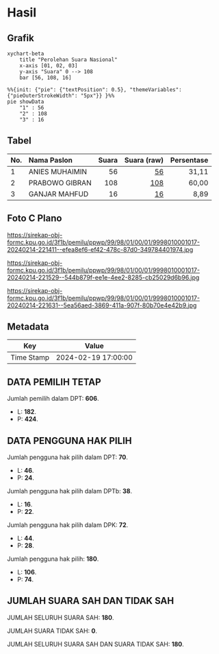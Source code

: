 # Hasil

## Grafik

```mermaid
xychart-beta
    title "Perolehan Suara Nasional"
    x-axis [01, 02, 03]
    y-axis "Suara" 0 --> 108
    bar [56, 108, 16]
```

```mermaid
%%{init: {"pie": {"textPosition": 0.5}, "themeVariables": {"pieOuterStrokeWidth": "5px"}} }%%
pie showData
    "1" : 56
    "2" : 108
    "3" : 16
```

## Tabel

| No. | Nama Paslon    | Suara | Suara (raw) | Persentase |
|:--- |:-------------- | -----:| -----------:| ----------:|
| 1   | ANIES MUHAIMIN | 56    | [56][p-1]   | 31,11      |
| 2   | PRABOWO GIBRAN | 108   | [108][p-2]  | 60,00      |
| 3   | GANJAR MAHFUD  | 16    | [16][p-3]   | 8,89       |


[p-1]: https://github.com/gigit-pemilu/pemilu-2024/blob/main/pilpres/hitung-suara/sub/99-luar-negeri/sub/98-riyadh-arab-saudi/sub/01-riyadh-arab-saudi/sub/0001-riyadh-arab-saudi/sub/017-ksk-007/sub/paslon-1.txt
[p-2]: https://github.com/gigit-pemilu/pemilu-2024/blob/main/pilpres/hitung-suara/sub/99-luar-negeri/sub/98-riyadh-arab-saudi/sub/01-riyadh-arab-saudi/sub/0001-riyadh-arab-saudi/sub/017-ksk-007/sub/paslon-2.txt
[p-3]: https://github.com/gigit-pemilu/pemilu-2024/blob/main/pilpres/hitung-suara/sub/99-luar-negeri/sub/98-riyadh-arab-saudi/sub/01-riyadh-arab-saudi/sub/0001-riyadh-arab-saudi/sub/017-ksk-007/sub/paslon-3.txt

## Foto C Plano

https://sirekap-obj-formc.kpu.go.id/3f1b/pemilu/ppwp/99/98/01/00/01/9998010001017-20240214-221411--efea8ef6-ef42-478c-87d0-349784401974.jpg

https://sirekap-obj-formc.kpu.go.id/3f1b/pemilu/ppwp/99/98/01/00/01/9998010001017-20240214-221529--544b879f-ee1e-4ee2-8285-cb25029d6b96.jpg

https://sirekap-obj-formc.kpu.go.id/3f1b/pemilu/ppwp/99/98/01/00/01/9998010001017-20240214-221631--5ea56aed-3869-411a-907f-80b70e4e42b9.jpg


## Metadata

| Key        | Value               |
| ---------- | ------------------- |
| Time Stamp | 2024-02-19 17:00:00 |


## DATA PEMILIH TETAP

Jumlah pemilih dalam DPT: **606**.
 * L: **182**.
 * P: **424**.

## DATA PENGGUNA HAK PILIH

Jumlah pengguna hak pilih dalam DPT: **70**.
 * L: **46**.
 * P: **24**.

Jumlah pengguna hak pilih dalam DPTb: **38**.
 * L: **16**.
 * P: **22**.

Jumlah pengguna hak pilih dalam DPK: **72**.
 * L: **44**.
 * P: **28**.

Jumlah pengguna hak pilih: **180**.
 * L: **106**.
 * P: **74**.

## JUMLAH SUARA SAH DAN TIDAK SAH

JUMLAH SELURUH SUARA SAH: **180**.

JUMLAH SUARA TIDAK SAH: **0**.

JUMLAH SELURUH SUARA SAH DAN SUARA TIDAK SAH: **180**.



